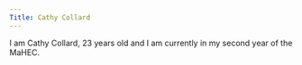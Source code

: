 ```yaml
---
Title: Cathy Collard
---
```

I am Cathy Collard, 23 years old and I am currently in my second year of the MaHEC.
